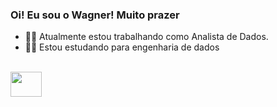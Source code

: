 ### Oi! Eu sou o Wagner! Muito prazer 

- 👨‍💻 Atualmente estou trabalhando como Analista de Dados.
- 👨‍🎓 Estou estudando para engenharia de dados




          
<div style="display: inline_block"><br>
          <img color='white' align='left' height='40' width='50' src="https://github.com/wagnerfelippe/wagnerfelippe/assets/38478874/b19e942a-d537-4415-bf14-338fc7e66089">
</div>
     

          

          
          

<!--
**wagnerfelippe/wagnerfelippe** is a ✨ _special_ ✨ repository because its `README.md` (this file) appears on your GitHub profile.

Here are some ideas to get you started:

- 🔭 I’m currently working on ...
- 🌱 I’m currently learning ...
- 👯 I’m looking to collaborate on ...
- 🤔 I’m looking for help with ...
- 💬 Ask me about ...
- 📫 How to reach me: ...
- 😄 Pronouns: ...
- ⚡ Fun fact: ...
-->
